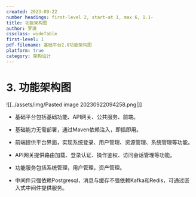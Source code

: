 ```yaml
---
created: 2023-09-22
number headings: first-level 2, start-at 1, max 6, 1.1-
title: 功能架构图
author: 罗潇
cssclass: wideTable
first-level: 1
pdf-filename: 基础平台2.0功能架构图
platform: true
category: 架构设计
---
```


# 3. **功能架构图**  
  
![[../assets/img/Pasted image 20230922094258.png|]]  
  
* 基础平台包括基础功能、API网关、公共服务、前端。  
  
* 基础能力无需部署，通过Maven依赖注入，即插即用。  
  
* 前端提供平台界面，实现系统登录、用户管理、资源管理、系统管理等功能。  
  
* API网关提供路由加载、登录认证、操作鉴权、访问会话管理等功能。  
  
* 功能服务包括系统管理，用户管理，资产管理。  
  
* 中间件只强依赖Postgresql，消息与缓存不强依赖Kafka和Redis，可通过嵌入式中间件提供服务。
